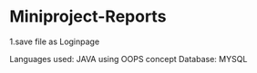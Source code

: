 # Miniproject-Reports
1.save file as Loginpage

Languages used: JAVA using OOPS concept
Database: MYSQL
